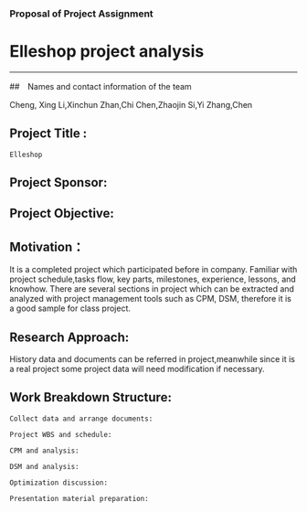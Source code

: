 ### Proposal of Project Assignment

# Elleshop project analysis

---------------------------

##　Names and contact information of the team

Cheng, Xing   Li,Xinchun   Zhan,Chi  Chen,Zhaojin  Si,Yi  Zhang,Chen

## Project Title : 

	Elleshop 

## Project Sponsor:

## Project Objective:

## Motivation：
It is a completed project which participated before in company. Familiar with project schedule,tasks flow, key parts, milestones, experience, lessons, and knowhow. There are several sections in project which can be extracted and analyzed with project management tools such as CPM, DSM, therefore it is a good sample for class project.

## Research Approach:
History data and documents can be referred in project,meanwhile since it is a real project some project data will need modification if necessary.



## Work Breakdown Structure:

	Collect data and arrange documents:

	Project WBS and schedule:

	CPM and analysis:

	DSM and analysis:

	Optimization discussion:

	Presentation material preparation:

